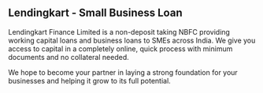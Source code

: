 ## Lendingkart - Small Business Loan
Lendingkart Finance Limited is a non-deposit taking NBFC providing working capital loans and business loans to SMEs across India. We give you access to capital in a completely online, quick process with minimum documents and no collateral needed.

We hope to become your partner in laying a strong foundation for your businesses and helping it grow to its full potential.